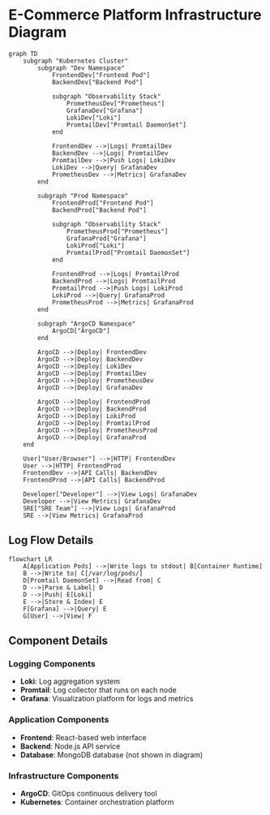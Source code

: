 # E-Commerce Platform Infrastructure Diagram

```mermaid
graph TD
    subgraph "Kubernetes Cluster"
        subgraph "Dev Namespace"
            FrontendDev["Frontend Pod"]
            BackendDev["Backend Pod"]
            
            subgraph "Observability Stack"
                PrometheusDev["Prometheus"]
                GrafanaDev["Grafana"]
                LokiDev["Loki"]
                PromtailDev["Promtail DaemonSet"]
            end
            
            FrontendDev -->|Logs| PromtailDev
            BackendDev -->|Logs| PromtailDev
            PromtailDev -->|Push Logs| LokiDev
            LokiDev -->|Query| GrafanaDev
            PrometheusDev -->|Metrics| GrafanaDev
        end
        
        subgraph "Prod Namespace"
            FrontendProd["Frontend Pod"]
            BackendProd["Backend Pod"]
            
            subgraph "Observability Stack"
                PrometheusProd["Prometheus"]
                GrafanaProd["Grafana"]
                LokiProd["Loki"]
                PromtailProd["Promtail DaemonSet"]
            end
            
            FrontendProd -->|Logs| PromtailProd
            BackendProd -->|Logs| PromtailProd
            PromtailProd -->|Push Logs| LokiProd
            LokiProd -->|Query| GrafanaProd
            PrometheusProd -->|Metrics| GrafanaProd
        end
        
        subgraph "ArgoCD Namespace"
            ArgoCD["ArgoCD"]
        end
        
        ArgoCD -->|Deploy| FrontendDev
        ArgoCD -->|Deploy| BackendDev
        ArgoCD -->|Deploy| LokiDev
        ArgoCD -->|Deploy| PromtailDev
        ArgoCD -->|Deploy| PrometheusDev
        ArgoCD -->|Deploy| GrafanaDev
        
        ArgoCD -->|Deploy| FrontendProd
        ArgoCD -->|Deploy| BackendProd
        ArgoCD -->|Deploy| LokiProd
        ArgoCD -->|Deploy| PromtailProd
        ArgoCD -->|Deploy| PrometheusProd
        ArgoCD -->|Deploy| GrafanaProd
    end
    
    User["User/Browser"] -->|HTTP| FrontendDev
    User -->|HTTP| FrontendProd
    FrontendDev -->|API Calls| BackendDev
    FrontendProd -->|API Calls| BackendProd
    
    Developer["Developer"] -->|View Logs| GrafanaDev
    Developer -->|View Metrics| GrafanaDev
    SRE["SRE Team"] -->|View Logs| GrafanaProd
    SRE -->|View Metrics| GrafanaProd
```

## Log Flow Details

```mermaid
flowchart LR
    A[Application Pods] -->|Write logs to stdout| B[Container Runtime]
    B -->|Write to| C[/var/log/pods/]
    D[Promtail DaemonSet] -->|Read from| C
    D -->|Parse & Label| D
    D -->|Push| E[Loki]
    E -->|Store & Index| E
    F[Grafana] -->|Query| E
    G[User] -->|View| F
```

## Component Details

### Logging Components

- **Loki**: Log aggregation system
- **Promtail**: Log collector that runs on each node
- **Grafana**: Visualization platform for logs and metrics

### Application Components

- **Frontend**: React-based web interface
- **Backend**: Node.js API service
- **Database**: MongoDB database (not shown in diagram)

### Infrastructure Components

- **ArgoCD**: GitOps continuous delivery tool
- **Kubernetes**: Container orchestration platform
